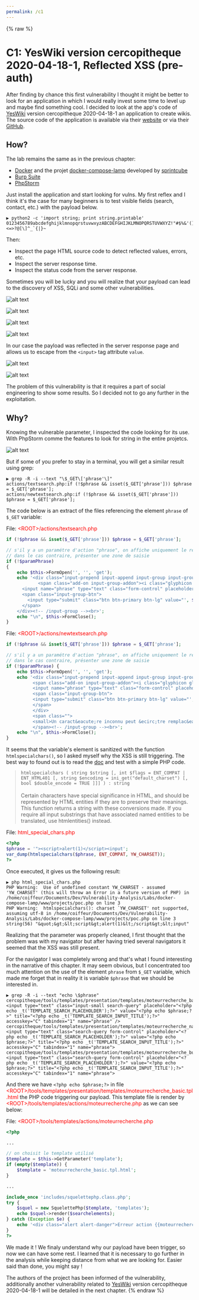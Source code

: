 ```yaml
---
permalink: /c1
---
```

{% raw %}
# C1: YesWiki version cercopitheque 2020-04-18-1, Reflected XSS (pre-auth)

After finding by chance this first vulnerability I thought it might be better to look for an application in which I would really invest some time to level up and maybe find something cool. I decided to look at the app's code of [YesWiki](https://yeswiki.net/) version cercopitheque 2020-04-18-1 an application to create wikis. The source code of the application is available via their [website](https://yeswiki.net/?PageCreer) or via their [GitHub](https://github.com/YesWiki/yeswiki).

## How?

The lab remains the same as in the previous chapter:

- [Docker](https://www.docker.com/) and the projet [docker-compose-lamp](https://github.com/sprintcube/docker-compose-lamp) developed by [sprintcube](https://github.com/sprintcube)
- [Burp Suite](https://portswigger.net/burp)
- [PhpStorm](https://www.jetbrains.com/phpstorm/)

Just install the application and start looking for vulns. My first reflex and I think it's the case for many beginners is to test visible fields (search, contact, etc.) with the payload below. 

```
▶ python2 -c 'import string; print string.printable' 
0123456789abcdefghijklmnopqrstuvwxyzABCDEFGHIJKLMNOPQRSTUVWXYZ!"#$%&'()*+,-./:;<=>?@[\]^_`{|}~
```

Then:

- Inspect the page HTML source code to detect reflected values, errors, etc.
- Inspect the server response time.
- Inspect the status code from the server response.

Sometimes you will be lucky and you will realize that your payload can lead to the discovery of XSS, SQLi and some other vulnerabilities. 

![alt text](../captures/c1_1.png "Figure 1: Injecting payload in search input - part 1")

![alt text](../captures/c1_2.png "Figure 2: Injecting payload in search input - part 2")

![alt text](../captures/c1_3.png "Figure 3: Injecting payload in search input - part 3")

![alt text](../captures/c1_4.png "Figure 4: Injecting payload in search input - part 4")

In our case the payload was reflected in the server response page and allows us to escape from the `<input>` tag attribute `value`.

![alt text](../captures/c1_5.png "Figure 5: Triggering an alert box - part 1")

![alt text](../captures/c1_6.png "Figure 6: Triggering an alert box - part 2")

The problem of this vulnerability is that it requires a part of social engineering to show some results. So I decided not to go any further in the exploitation.

## Why?

Knowing the vulnerable parameter, I inspected the code looking for its use. With PhpStorm comme the features to look for string in the entire projetcs.

![alt text](../captures/c1_7.png "Figure 7: Presentinf search feature")

But if some of you prefer to stay in a terminal, you will get a similar result using grep:

```
▶ grep -R -i --text "\$_GET\['phrase'\]"
actions/textsearch.php:if (!$phrase && isset($_GET['phrase'])) $phrase = $_GET['phrase'];
actions/newtextsearch.php:if (!$phrase && isset($_GET['phrase'])) $phrase = $_GET['phrase'];
```

The code below is an extract of the files referencing the element `phrase` of `$_GET` variable:

File: <span style="color:red">\<ROOT\>/actions/textsearch.php</span>
```php
if (!$phrase && isset($_GET['phrase'])) $phrase = $_GET['phrase'];

// s'il y a un paramétre d'action "phrase", on affiche uniquement le résultat
// dans le cas contraire, présenter une zone de saisie
if (!$paramPhrase)
{
	echo $this->FormOpen('', '', 'get');
	echo '<div class="input-prepend input-append input-group input-group-lg">
			<span class="add-on input-group-addon"><i class="glyphicon glyphicon-search icon-search"></i></span>
      <input name="phrase" type="text" class="form-control" placeholder="'.(($label) ? $label : '').'" size="', $size, '" value="', htmlspecialchars($phrase, ENT_COMPAT, YW_CHARSET), '" >
      <span class="input-group-btn">
        <input type="submit" class="btn btn-primary btn-lg" value="', $button, '" />
      </span>
    </div><!-- /input-group --><br>';
	echo "\n", $this->FormClose();
}
```

File: <span style="color:red">\<ROOT\>/actions/newtextsearch.php</span>
```php
if (!$phrase && isset($_GET['phrase'])) $phrase = $_GET['phrase'];

// s'il y a un paramétre d'action "phrase", on affiche uniquement le résultat
// dans le cas contraire, présenter une zone de saisie
if (!$paramPhrase) {
    echo $this->FormOpen('', '', 'get');
    echo '<div class="input-prepend input-append input-group input-group-lg">
          <span class="add-on input-group-addon"><i class="glyphicon glyphicon-search icon-search"></i></span>
          <input name="phrase" type="text" class="form-control" placeholder="'.(($label) ? $label : '').'" size="', $size, '" value="', htmlspecialchars($phrase, ENT_COMPAT, YW_CHARSET), '" >
          <span class="input-group-btn">
          <input type="submit" class="btn btn-primary btn-lg" value="', $button, '" />
          </span>
          </div>
          <span class="">
          <small>Un caract&eacute;re inconnu peut &ecirc;tre remplac&eacute; par « ? » plusieurs par « * »</small>
          </span><!-- /input-group --><br>';
    echo "\n", $this->FormClose();
}
```

It seems that the variable's element is sanitized with the function `htmlspecialchars()`, so I asked myself why the XSS is still triggering. The best way to found out is to read the [doc](https://www.php.net/manual/en/function.htmlspecialchars.php) and test with a simple PHP code.

>`htmlspecialchars ( string $string [, int $flags = ENT_COMPAT | ENT_HTML401 [, string $encoding = ini_get("default_charset") [, bool $double_encode = TRUE ]]] ) : string`<br><br>
Certain characters have special significance in HTML, and should be represented by HTML entities if they are to preserve their meanings. This function returns a string with these conversions made. If you require all input substrings that have associated named entities to be translated, use htmlentities() instead.

File: <span style="color:red">html_special_chars.php</span>
```php
<?php
$phrase = '"><script>alert(1)</script><input';
var_dump(htmlspecialchars($phrase, ENT_COMPAT, YW_CHARSET));
?>
```

Once executed, it gives us the following result:

```
▶ php html_special_chars.php
PHP Warning:  Use of undefined constant YW_CHARSET - assumed 'YW_CHARSET' (this will throw an Error in a future version of PHP) in /home/coiffeur/Documents/Dev/Vulnerability-Analysis/Labs/docker-compose-lamp/www/projects/poc.php on line 3
PHP Warning:  htmlspecialchars(): charset `YW_CHARSET' not supported, assuming utf-8 in /home/coiffeur/Documents/Dev/Vulnerability-Analysis/Labs/docker-compose-lamp/www/projects/poc.php on line 3
string(56) "&quot;&gt;&lt;script&gt;alert(1)&lt;/script&gt;&lt;input"
```

Realizing that the parameter was properly cleaned, I first thought that the problem was with my navigator but after having tried several navigators it seemed that the XSS was still present.

For the navigator I was completely wrong and that's what I found interesting in the narrative of this chapter. It may seem obvious, but I concentrated too much attention on the use of the element `phrase` from `$_GET` variable, which made me forget that in reality it is variable `$phrase` that we should be interested in. 

```
▶ grep -R -i --text "echo \$phrase"
cercopitheque/tools/templates/presentation/templates/moteurrecherche_basic.tpl.html:			<input type="text" class="input-small search-query" placeholder="<?php echo _t('TEMPLATE_SEARCH_PLACEHOLDER');?>" value="<?php echo $phrase;?>" title="<?php echo _t('TEMPLATE_SEARCH_INPUT_TITLE');?>" accesskey="C" tabindex="1" name="phrase" />
cercopitheque/tools/templates/presentation/templates/moteurrecherche_navbar.tpl.html:		    <input type="text" class="search-query form-control" placeholder="<?php echo _t('TEMPLATE_SEARCH_PLACEHOLDER');?>" value="<?php echo $phrase;?>" title="<?php echo _t('TEMPLATE_SEARCH_INPUT_TITLE');?>" accesskey="C" tabindex="1" name="phrase">
cercopitheque/tools/templates/presentation/templates/moteurrecherche_button.tpl.html:			    <input type="text" class="search-query form-control" placeholder="<?php echo _t('TEMPLATE_SEARCH_PLACEHOLDER');?>" value="<?php echo $phrase;?>" title="<?php echo _t('TEMPLATE_SEARCH_INPUT_TITLE');?>" accesskey="C" tabindex="1" name="phrase">
```

And there we have `<?php echo $phrase;?>` in file <span style="color:red">\<ROOT\>/tools/templates/presentation/templates/moteurrecherche_basic.tpl.html</span> the PHP code triggering our payload. This template file is render by <span style="color:red">\<ROOT\>/tools/templates/actions/moteurrecherche.php</span> as we can see below:

File: <span style="color:red">\<ROOT\>/tools/templates/actions/moteurrecherche.php</span>
```php
<?php

...

// on choisit le template utilisé
$template = $this->GetParameter('template'); 
if (empty($template)) {
	$template = 'moteurrecherche_basic.tpl.html';
}

...

include_once 'includes/squelettephp.class.php';
try {
    $squel = new SquelettePhp($template, 'templates');
    echo $squel->render($searchelements);
} catch (Exception $e) {
    echo '<div class="alert alert-danger">Erreur action {{moteurrecherche ..}} : ',  $e->getMessage(), '</div>'."\n";
}
?>
```

We made it ! We finaly understand why our payload have been trigger, so now we can have some rest. I learned that it is necessary to go further in the analysis while keeping distance from what we are looking for. Easier said than done, you might say !

The authors of the project has been informed of the vulnerability, additionally another vulnerability related to [YesWiki](https://yeswiki.net/) version cercopitheque 2020-04-18-1 will be detailed in the next chapter.
{% endraw %}